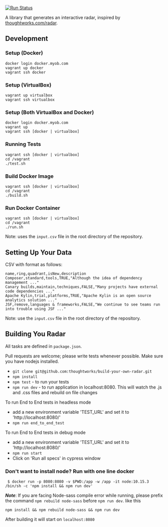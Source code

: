 [![Run Status](https://api.shippable.com/projects/5f0cd6807d226f00069a33ae/badge?branch=master)]()

A library that generates an interactive radar, inspired by [thoughtworks.com/radar](http://thoughtworks.com/radar).

## Development

### Setup (Docker)

```
docker login docker.myob.com
vagrant up docker
vagrant ssh docker
```

### Setup (VirtualBox)

```
vagrant up virtualbox
vagrant ssh virtualbox
```

### Setup (Both VirtualBox and Docker)

```
docker login docker.myob.com
vagrant up
vagrant ssh [docker | virtualbox]
```

### Running Tests

```
vagrant ssh [docker | virtualbox]
cd /vagrant
./test.sh
```

### Build Docker Image

```
vagrant ssh [docker | virtualbox]
cd /vagrant
./build.sh
```

### Run Docker Container

```
vagrant ssh [docker | virtualbox]
cd /vagrant
./run.sh
```

Note: uses the `input.csv` file in the root directory of the repository.

## Setting Up Your Data

CSV with format as follows:

```
name,ring,quadrant,isNew,description
Composer,standard,tools,TRUE,"Although the idea of dependency management ..."
Canary builds,maintain,techniques,FALSE,"Many projects have external code dependencies ..."
Apache Kylin,trial,platforms,TRUE,"Apache Kylin is an open source analytics solution ..."
JSF,remove,languages & frameworks,FALSE,"We continue to see teams run into trouble using JSF ..."
```

Note: use the `input.csv` file in the root directory of the repository.

## Building You Radar

All tasks are defined in `package.json`.

Pull requests are welcome; please write tests whenever possible.
Make sure you have nodejs installed.

- `git clone git@github.com:thoughtworks/build-your-own-radar.git`
- `npm install`
- `npm test` - to run your tests
- `npm run dev` - to run application in localhost:8080. This will watch the .js and .css files and rebuild on file changes

To run End to End tests in headless mode
- add a new environment variable 'TEST_URL' and set it to 'http://localhost:8080/'
- `npm run end_to_end_test`

To run End to End tests in debug mode
- add a new environment variable 'TEST_URL' and set it to 'http://localhost:8080/'
- `npm run start`
- Click on 'Run all specs' in cypress window

### Don't want to install node? Run with one line docker

     $ docker run -p 8080:8080 -v $PWD:/app -w /app -it node:10.15.3 /bin/sh -c 'npm install && npm run dev'

***Note***: If you are facing Node-sass compile error while running, please prefix the command `npm rebuild node-sass` before `npm run dev`. like this
```
npm install && npm rebuild node-sass && npm run dev
```

After building it will start on `localhost:8080`
